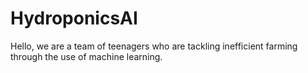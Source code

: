# HydroponicsAI
Hello, we are a team of teenagers who are tackling inefficient farming through the use of machine learning.